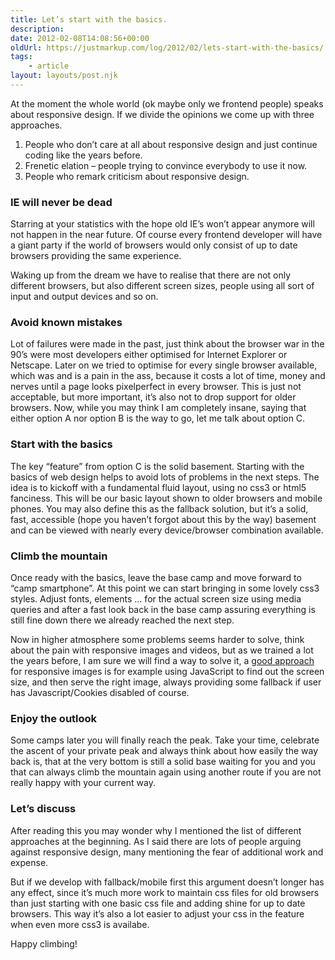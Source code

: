 ```yaml
---
title: Let’s start with the basics.
description:
date: 2012-02-08T14:08:56+00:00
oldUrl: https://justmarkup.com/log/2012/02/lets-start-with-the-basics/
tags:
    - article
layout: layouts/post.njk
---
```


At the moment the whole world (ok maybe only we frontend people) speaks about responsive design. If we divide the opinions we come up with three approaches.

1) People who don’t care at all about responsive design and just continue coding like the years before.  
2) Frenetic elation – people trying to convince everybody to use it now.  
3) People who remark criticism about responsive design.

### IE will never be dead

Starring at your statistics with the hope old IE’s won’t appear anymore will not happen in the near future. Of course every frontend developer will have a giant party if the world of browsers would only consist of up to date browsers providing the same experience.

Waking up from the dream we have to realise that there are not only different browsers, but also different screen sizes, people using all sort of input and output devices and so on.  

### Avoid known mistakes

Lot of failures were made in the past, just think about the browser war in the 90’s were most developers either optimised for Internet Explorer or Netscape. Later on we tried to optimise for every single browser available, which was and is a pain in the ass, because it costs a lot of time, money and nerves until a page looks pixelperfect in every browser. This is just not acceptable, but more important, it’s also not to drop support for older browsers. Now, while you may think I am completely insane, saying that either option A nor option B is the way to go, let me talk about option C.

### Start with the basics

The key “feature” from option C is the solid basement. Starting with the basics of web design helps to avoid lots of problems in the next steps. The idea is to kickoff with a fundamental fluid layout, using no css3 or html5 fanciness. This will be our basic layout shown to older browsers and mobile phones. You may also define this as the fallback solution, but it’s a solid, fast, accessible (hope you haven’t forgot about this by the way) basement and can be viewed with nearly every device/browser combination available.

### Climb the mountain

Once ready with the basics, leave the base camp and move forward to “camp smartphone”. At this point we can start bringing in some lovely css3 styles. Adjust fonts, elements … for the actual screen size using media queries and after a fast look back in the base camp assuring everything is still fine down there we already reached the next step.

Now in higher atmosphere some problems seems harder to solve, think about the pain with responsive images and videos, but as we trained a lot the years before, I am sure we will find a way to solve it, a [good approach](http://adaptive-images.com/) for responsive images is for example using JavaScript to find out the screen size, and then serve the right image, always providing some fallback if user has Javascript/Cookies disabled of course.

### Enjoy the outlook

Some camps later you will finally reach the peak. Take your time, celebrate the ascent of your private peak and always think about how easily the way back is, that at the very bottom is still a solid base waiting for you and you that can always climb the mountain again using another route if you are not really happy with your current way.

### Let’s discuss

After reading this you may wonder why I mentioned the list of different approaches at the beginning. As I said there are lots of people arguing against responsive design, many mentioning the fear of additional work and expense.

But if we develop with fallback/mobile first this argument doesn’t longer has any effect, since it’s much more work to maintain css files for old browsers than just starting with one basic css file and adding shine for up to date browsers. This way it’s also a lot easier to adjust your css in the feature when even more css3 is availabe.

Happy climbing!